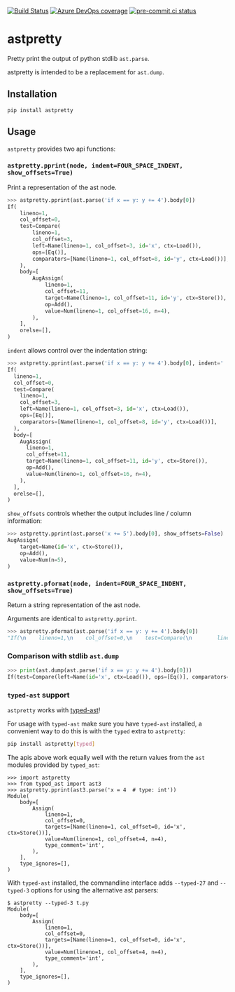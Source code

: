[![Build Status](https://dev.azure.com/asottile/asottile/_apis/build/status/asottile.astpretty?branchName=master)](https://dev.azure.com/asottile/asottile/_build/latest?definitionId=35&branchName=master)
[![Azure DevOps coverage](https://img.shields.io/azure-devops/coverage/asottile/asottile/35/master.svg)](https://dev.azure.com/asottile/asottile/_build/latest?definitionId=35&branchName=master)
[![pre-commit.ci status](https://results.pre-commit.ci/badge/github/asottile/astpretty/master.svg)](https://results.pre-commit.ci/latest/github/asottile/astpretty/master)

astpretty
=========

Pretty print the output of python stdlib `ast.parse`.

astpretty is intended to be a replacement for `ast.dump`.

## Installation

`pip install astpretty`


## Usage

`astpretty` provides two api functions:


### `astpretty.pprint(node, indent=FOUR_SPACE_INDENT, show_offsets=True)`

Print a representation of the ast node.

```python
>>> astpretty.pprint(ast.parse('if x == y: y += 4').body[0])
If(
    lineno=1,
    col_offset=0,
    test=Compare(
        lineno=1,
        col_offset=3,
        left=Name(lineno=1, col_offset=3, id='x', ctx=Load()),
        ops=[Eq()],
        comparators=[Name(lineno=1, col_offset=8, id='y', ctx=Load())],
    ),
    body=[
        AugAssign(
            lineno=1,
            col_offset=11,
            target=Name(lineno=1, col_offset=11, id='y', ctx=Store()),
            op=Add(),
            value=Num(lineno=1, col_offset=16, n=4),
        ),
    ],
    orelse=[],
)
```

`indent` allows control over the indentation string:

```python
>>> astpretty.pprint(ast.parse('if x == y: y += 4').body[0], indent='  ')
If(
  lineno=1,
  col_offset=0,
  test=Compare(
    lineno=1,
    col_offset=3,
    left=Name(lineno=1, col_offset=3, id='x', ctx=Load()),
    ops=[Eq()],
    comparators=[Name(lineno=1, col_offset=8, id='y', ctx=Load())],
  ),
  body=[
    AugAssign(
      lineno=1,
      col_offset=11,
      target=Name(lineno=1, col_offset=11, id='y', ctx=Store()),
      op=Add(),
      value=Num(lineno=1, col_offset=16, n=4),
    ),
  ],
  orelse=[],
)
```

`show_offsets` controls whether the output includes line / column information:

```python
>>> astpretty.pprint(ast.parse('x += 5').body[0], show_offsets=False)
AugAssign(
    target=Name(id='x', ctx=Store()),
    op=Add(),
    value=Num(n=5),
)
```

### `astpretty.pformat(node, indent=FOUR_SPACE_INDENT, show_offsets=True)`

Return a string representation of the ast node.

Arguments are identical to `astpretty.pprint`.

```python
>>> astpretty.pformat(ast.parse('if x == y: y += 4').body[0])
"If(\n    lineno=1,\n    col_offset=0,\n    test=Compare(\n        lineno=1,\n        col_offset=3,\n        left=Name(lineno=1, col_offset=3, id='x', ctx=Load()),\n        ops=[Eq()],\n        comparators=[Name(lineno=1, col_offset=8, id='y', ctx=Load())],\n    ),\n    body=[\n        AugAssign(\n            lineno=1,\n            col_offset=11,\n            target=Name(lineno=1, col_offset=11, id='y', ctx=Store()),\n            op=Add(),\n            value=Num(lineno=1, col_offset=16, n=4),\n        ),\n    ],\n    orelse=[],\n)"
```

### Comparison with stdlib `ast.dump`

```python
>>> print(ast.dump(ast.parse('if x == y: y += 4').body[0]))
If(test=Compare(left=Name(id='x', ctx=Load()), ops=[Eq()], comparators=[Name(id='y', ctx=Load())]), body=[AugAssign(target=Name(id='y', ctx=Store()), op=Add(), value=Num(n=4))], orelse=[])
```

### `typed-ast` support

`astpretty` works with [typed-ast](https://github.com/python/typed_ast)!

For usage with `typed-ast` make sure you have `typed-ast` installed, a
convenient way to do this is with the `typed` extra to `astpretty`:

```bash
pip install astpretty[typed]
```

The apis above work equally well with the return values from the `ast` modules
provided by `typed_ast`:

```pycon
>>> import astpretty
>>> from typed_ast import ast3
>>> astpretty.pprint(ast3.parse('x = 4  # type: int'))
Module(
    body=[
        Assign(
            lineno=1,
            col_offset=0,
            targets=[Name(lineno=1, col_offset=0, id='x', ctx=Store())],
            value=Num(lineno=1, col_offset=4, n=4),
            type_comment='int',
        ),
    ],
    type_ignores=[],
)
```

With `typed-ast` installed, the commandline interface adds `--typed-27` and
`--typed-3` options for using the alternative ast parsers:

```console
$ astpretty --typed-3 t.py
Module(
    body=[
        Assign(
            lineno=1,
            col_offset=0,
            targets=[Name(lineno=1, col_offset=0, id='x', ctx=Store())],
            value=Num(lineno=1, col_offset=4, n=4),
            type_comment='int',
        ),
    ],
    type_ignores=[],
)
```
